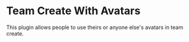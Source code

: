 # Team Create With Avatars
This plugin allows people to use theirs or anyone else's avatars in team create.